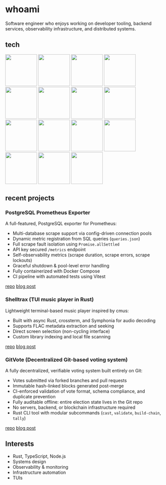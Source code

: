 <link rel="me" href="https://hachyderm.io/@ducks" />

# whoami

Software engineer who enjoys working on developer tooling, backend services,
observability infrastructure, and distributed systems.


## tech

<div>
<img src="https://cdn.jsdelivr.net/gh/devicons/devicon@latest/icons/nodejs/nodejs-original-wordmark.svg" width="100" />
<img src="https://cdn.jsdelivr.net/gh/devicons/devicon@latest/icons/typescript/typescript-original.svg" width="100" />
<img src="https://cdn.jsdelivr.net/gh/devicons/devicon@latest/icons/rust/rust-original.svg" width="100" />
<img src="https://cdn.jsdelivr.net/gh/devicons/devicon@latest/icons/python/python-original-wordmark.svg" width="100" />
<img src="https://cdn.jsdelivr.net/gh/devicons/devicon@latest/icons/react/react-original-wordmark.svg" width="100" />
<img src="https://cdn.jsdelivr.net/gh/devicons/devicon@latest/icons/docker/docker-original-wordmark.svg" width="100" />
<img src="https://cdn.jsdelivr.net/gh/devicons/devicon@latest/icons/postgresql/postgresql-original-wordmark.svg" width="100" />
<img src="https://cdn.jsdelivr.net/gh/devicons/devicon@latest/icons/linux/linux-original.svg" width="100" />
<img src="https://cdn.jsdelivr.net/gh/devicons/devicon@latest/icons/nixos/nixos-original.svg" width="100" />
<img src="https://cdn.jsdelivr.net/gh/devicons/devicon@latest/icons/bash/bash-original.svg" width="100" />
<img src="https://cdn.jsdelivr.net/gh/devicons/devicon@latest/icons/vim/vim-original.svg" width="100" />
<img src="https://cdn.jsdelivr.net/gh/devicons/devicon@latest/icons/kubernetes/kubernetes-original-wordmark.svg" width="100" />
<img src="https://cdn.jsdelivr.net/gh/devicons/devicon@latest/icons/terraform/terraform-original-wordmark.svg" width="100" />
<img src="https://cdn.jsdelivr.net/gh/devicons/devicon@latest/icons/git/git-original-wordmark.svg" width="100" />
<img src="https://cdn.jsdelivr.net/gh/devicons/devicon@latest/icons/prometheus/prometheus-plain-wordmark.svg" width="100" />
</div>

## recent projects

### PostgreSQL Prometheus Exporter

A full-featured, PostgreSQL exporter for Prometheus:

- Multi-database scrape support via config-driven connection pools
- Dynamic metric registration from SQL queries (`queries.json`)
- Full scrape fault isolation using `Promise.allSettled`
- API key secured `/metrics` endpoint
- Self-observability metrics (scrape duration, scrape errors, scrape lockouts)
- Graceful shutdown & pool-level error handling
- Fully containerized with Docker Compose
- CI pipeline with automated tests using Vitest

[repo](https://github.com/ducks/node-postgres-exporter)
[blog post](https://jakegoldsborough.com/blog/2025/building-node-postgres-exporter/)

### Shelltrax (TUI music player in Rust)

Lightweight terminal-based music player inspired by cmus:

- Built with async Rust, crossterm, and Symphonia for audio decoding
- Supports FLAC metadata extraction and seeking
- Direct screen selection (non-cycling interface)
- Custom library indexing and local file scanning

[repo](https://github.com/ducks/shelltrax)
[blog post](https://jakegoldsborough.com/blog/2025/introducing-shelltrax/)

### GitVote (Decentralized Git-based voting system)

A fully decentralized, verifiable voting system built entirely on Git:

- Votes submitted via forked branches and pull requests
- Immutable hash-linked blocks generated post-merge
- CI-enforced validation of vote format, schema compliance, and duplicate
  prevention
- Fully auditable offline: entire election state lives in the Git repo
- No servers, backend, or blockchain infrastructure required
- Rust CLI tool with modular subcommands (`cast`, `validate`, `build-chain`,
  `tally`)

[repo](https://github.com/ducks/gitvote)
[blog post](https://jakegoldsborough.com/blog/2025/building-a-voting-system-with-git/)

## Interests

- Rust, TypeScript, Node.js
- Systems design
- Observability & monitoring
- Infrastructure automation
- TUIs
